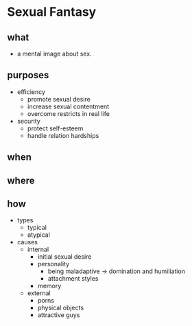 # Sexual Fantasy

## what

- a mental image about sex.

## purposes

- efficiency
    - promote sexual desire
    - increase sexual contentment
    - overcome restricts in real life
- security
    - protect self-esteem
    - handle relation hardships

## when

## where

## how

- types
    - typical
    - atypical
- causes
    - internal
        - initial sexual desire
        - personality
            - being maladaptive -> domination and humiliation
            - attachment styles
        - memory
    - external
        - porns
        - physical objects
        - attractive guys
    